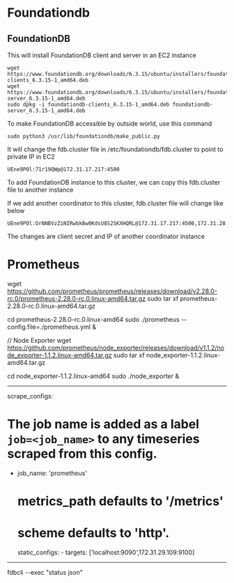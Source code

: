 # Foundationdb
## FoundationDB
This will install FoundationDB client and server in an EC2 instance
```
wget https://www.foundationdb.org/downloads/6.3.15/ubuntu/installers/foundationdb-clients_6.3.15-1_amd64.deb
wget https://www.foundationdb.org/downloads/6.3.15/ubuntu/installers/foundationdb-server_6.3.15-1_amd64.deb
sudo dpkg -i foundationdb-clients_6.3.15-1_amd64.deb foundationdb-server_6.3.15-1_amd64.deb
```
To make FoundationDB accessible by outside world, use this command
```
sudo python3 /usr/lib/foundationdb/make_public.py
```

It will change the fdb.cluster file in /etc/foundationdb/fdb.cluster to point to private IP in EC2
```
UEne9POl:71r19QWp@172.31.17.217:4500
```

To add FoundationDB instance to this cluster, we can copy this fdb.cluster file to another instance

If we add another coordinator to this cluster, fdb.cluster file will change like below
```
UEne9POl:OrNNBVzZiNIRwbkBw0KdsU8S2SKXHQRL@172.31.17.217:4500,172.31.28.93:4500
```
The changes are client secret and IP of another coordinator instance

# Prometheus
wget https://github.com/prometheus/prometheus/releases/download/v2.28.0-rc.0/prometheus-2.28.0-rc.0.linux-amd64.tar.gz
sudo tar xf prometheus-2.28.0-rc.0.linux-amd64.tar.gz

cd prometheus-2.28.0-rc.0.linux-amd64
sudo ./prometheus --config.file=./prometheus.yml &




// Node Exporter
wget https://github.com/prometheus/node_exporter/releases/download/v1.1.2/node_exporter-1.1.2.linux-amd64.tar.gz
sudo tar xf node_exporter-1.1.2.linux-amd64.tar.gz

cd node_exporter-1.1.2.linux-amd64
sudo ./node_exporter &

***
scrape_configs:
  # The job name is added as a label `job=<job_name>` to any timeseries scraped from this config.
  - job_name: 'prometheus'

    # metrics_path defaults to '/metrics'
    # scheme defaults to 'http'.

    static_configs:
            - targets: ['localhost:9090',172.31.29.109:9100]
***

fdbcli --exec "status json"
